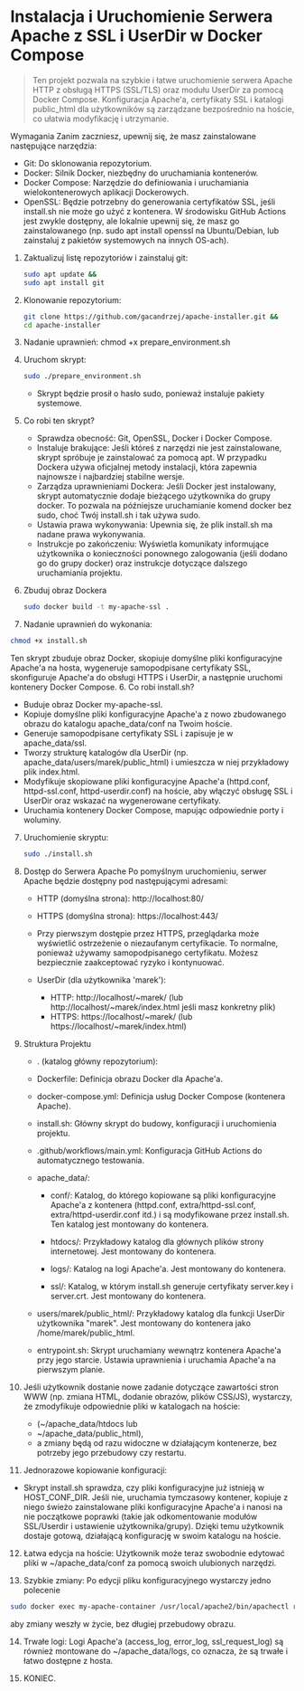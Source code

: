# Instalacja i Uruchomienie Serwera Apache z SSL i UserDir w Docker Compose

> Ten projekt pozwala na szybkie i łatwe uruchomienie serwera Apache 
> HTTP z obsługą HTTPS (SSL/TLS) oraz modułu UserDir za pomocą Docker Compose. Konfiguracja Apache'a, certyfikaty SSL i katalogi public_html dla użytkowników są zarządzane bezpośrednio na hoście, co ułatwia modyfikację i utrzymanie.

Wymagania
Zanim zaczniesz, upewnij się, że masz zainstalowane następujące narzędzia:

- Git: Do sklonowania repozytorium. 
- Docker: Silnik Docker, niezbędny do uruchamiania kontenerów.
- Docker Compose: Narzędzie do definiowania i uruchamiania wielokontenerowych aplikacji Dockerowych.
- OpenSSL: Będzie potrzebny do generowania certyfikatów SSL, jeśli install.sh nie może go użyć z kontenera. W środowisku GitHub Actions jest zwykle dostępny, ale lokalnie upewnij się, że masz go zainstalowanego (np. sudo apt install openssl na Ubuntu/Debian, lub zainstaluj z pakietów systemowych na innych OS-ach).
1. Zaktualizuj listę repozytoriów i zainstaluj git:
    ```bash
   sudo apt update &&
   sudo apt install git
    ```
2. Klonowanie repozytorium:
   
   ```bash
   git clone https://github.com/gacandrzej/apache-installer.git &&
   cd apache-installer
   ```
    

2. Nadanie uprawnień:
   chmod +x prepare_environment.sh
3. Uruchom skrypt:
   ```bash
   sudo ./prepare_environment.sh
   ```
   -   Skrypt będzie prosił o hasło sudo, ponieważ instaluje pakiety systemowe.
4. Co robi ten skrypt?
   - Sprawdza obecność: Git, OpenSSL, Docker i Docker Compose.
   - Instaluje brakujące: Jeśli któreś z narzędzi nie jest zainstalowane, skrypt spróbuje je zainstalować za pomocą apt. W przypadku Dockera używa oficjalnej metody instalacji, która zapewnia najnowsze i najbardziej stabilne wersje.
   - Zarządza uprawnieniami Dockera: Jeśli Docker jest instalowany, skrypt automatycznie dodaje bieżącego użytkownika do grupy docker. To pozwala na późniejsze uruchamianie komend docker bez sudo, choć Twój install.sh i tak używa sudo.
   - Ustawia prawa wykonywania: Upewnia się, że plik install.sh ma nadane prawa wykonywania.
   - Instrukcje po zakończeniu: Wyświetla komunikaty informujące użytkownika o konieczności ponownego zalogowania (jeśli dodano go do grupy docker) oraz instrukcje dotyczące dalszego uruchamiania projektu. 

5. Zbuduj obraz Dockera
    ```bash
    sudo docker build -t my-apache-ssl .
    ```
   
6. Nadanie uprawnień do wykonania:
```bash
chmod +x install.sh
``` 
   Ten skrypt zbuduje obraz Docker, skopiuje domyślne pliki konfiguracyjne Apache'a na hosta, wygeneruje samopodpisane certyfikaty SSL, skonfiguruje Apache'a do obsługi HTTPS i UserDir, a następnie uruchomi kontenery Docker Compose.
6. Co robi install.sh?
   - Buduje obraz Docker my-apache-ssl.
   - Kopiuje domyślne pliki konfiguracyjne Apache'a z nowo zbudowanego obrazu do katalogu apache_data/conf na Twoim hoście.
   - Generuje samopodpisane certyfikaty SSL i zapisuje je w apache_data/ssl.
   - Tworzy strukturę katalogów dla UserDir (np. apache_data/users/marek/public_html) i umieszcza w niej przykładowy plik index.html.
   - Modyfikuje skopiowane pliki konfiguracyjne Apache'a (httpd.conf, httpd-ssl.conf, httpd-userdir.conf) na hoście, aby włączyć obsługę SSL i UserDir oraz wskazać na wygenerowane certyfikaty.
   - Uruchamia kontenery Docker Compose, mapując odpowiednie porty i woluminy.

7. Uruchomienie skryptu:
   ```bash
   sudo ./install.sh
   ```
    
8. Dostęp do Serwera Apache
   Po pomyślnym uruchomieniu, serwer Apache będzie dostępny pod następującymi adresami:

      + HTTP (domyślna strona): http://localhost:80/
      + HTTPS (domyślna strona): https://localhost:443/
      
      + Przy pierwszym dostępie przez HTTPS, przeglądarka może wyświetlić ostrzeżenie o niezaufanym certyfikacie. To normalne, ponieważ używamy samopodpisanego certyfikatu. Możesz bezpiecznie zaakceptować ryzyko i kontynuować.
      + UserDir (dla użytkownika 'marek'):
        + HTTP: http://localhost/~marek/ (lub http://localhost/~marek/index.html jeśli masz konkretny plik)
        + HTTPS: https://localhost/~marek/ (lub https://localhost/~marek/index.html)
9. Struktura Projektu
   - . (katalog główny repozytorium):

   - Dockerfile: Definicja obrazu Docker dla Apache'a.
   
   - docker-compose.yml: Definicja usług Docker Compose (kontenera Apache).
   
   - install.sh: Główny skrypt do budowy, konfiguracji i uruchomienia projektu.
   
   - .github/workflows/main.yml: Konfiguracja GitHub Actions do automatycznego testowania.
   
   - apache_data/:
   
      - conf/: Katalog, do którego kopiowane są pliki konfiguracyjne Apache'a z kontenera (httpd.conf, extra/httpd-ssl.conf, extra/httpd-userdir.conf itd.) i są modyfikowane przez install.sh. Ten katalog jest montowany do kontenera.
   
      - htdocs/: Przykładowy katalog dla głównych plików strony internetowej. Jest montowany do kontenera.
   
      - logs/: Katalog na logi Apache'a. Jest montowany do kontenera.
   
      - ssl/: Katalog, w którym install.sh generuje certyfikaty server.key i server.crt. Jest montowany do kontenera. 
   
   - users/marek/public_html/: Przykładowy katalog dla funkcji UserDir użytkownika "marek". Jest montowany do kontenera jako /home/marek/public_html.
   
   - entrypoint.sh: Skrypt uruchamiany wewnątrz kontenera Apache'a przy jego starcie. Ustawia uprawnienia i uruchamia Apache'a na pierwszym planie. 
10. Jeśli użytkownik dostanie nowe zadanie dotyczące zawartości stron WWW (np. zmiana HTML, dodanie obrazów, plików CSS/JS), wystarczy, że zmodyfikuje odpowiednie pliki w katalogach na hoście:
    - (~/apache_data/htdocs lub 
    - ~/apache_data/public_html), 
    - a zmiany będą od razu widoczne w działającym kontenerze, bez potrzeby jego przebudowy czy restartu.


11. Jednorazowe kopiowanie konfiguracji: 
  * Skrypt install.sh sprawdza, czy pliki konfiguracyjne już istnieją w HOST_CONF_DIR. Jeśli nie, uruchamia tymczasowy kontener, kopiuje z niego świeżo zainstalowane pliki konfiguracyjne Apache'a i nanosi na nie początkowe poprawki (takie jak odkomentowanie modułów SSL/Userdir i ustawienie użytkownika/grupy). Dzięki temu użytkownik dostaje gotową, działającą konfigurację w swoim katalogu na hoście.
   
12. Łatwa edycja na hoście: Użytkownik może teraz swobodnie edytować pliki w ~/apache_data/conf za pomocą swoich ulubionych narzędzi.
   
13. Szybkie zmiany: Po edycji pliku konfiguracyjnego wystarczy jedno polecenie 
   ```bash
   sudo docker exec my-apache-container /usr/local/apache2/bin/apachectl restart 
   ```
    
   aby zmiany weszły w życie, bez długiej przebudowy obrazu.
   
14. Trwałe logi: Logi Apache'a (access_log, error_log, ssl_request_log) są również montowane do ~/apache_data/logs, co oznacza, że są trwałe i łatwo dostępne z hosta.

15. KONIEC.